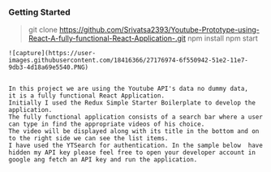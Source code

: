 
### Getting Started

> git clone https://github.com/Srivatsa2393/Youtube-Prototype-using-React-A-fully-functional-React-Application-.git
> npm install
> npm start
```
![capture](https://user-images.githubusercontent.com/18416366/27176974-6f550942-51e2-11e7-9db3-4d18a69e5540.PNG)


In this project we are using the Youtube API's data no dummy data, 
it is a fully functional React Application. 
Initially I used the Redux Simple Starter Boilerplate to develop the application. 
The fully functional application consists of a search bar where a user can type in find the appropriate videos of his choice. 
The video will be displayed along with its title in the bottom and on to the right side we can see the list items. 
I have used the YTSearch for authentication. In the sample below  have hidden my API key please feel free to open your developer account in google ang fetch an API key and run the application.

